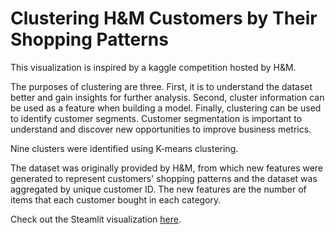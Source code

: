 # Clustering H&M Customers by Their Shopping Patterns

This visualization is inspired by a kaggle competition hosted by H&M.

The purposes of clustering are three. First, it is to understand the dataset better and gain insights for further analysis. Second, cluster information can be used as a feature when building a model. Finally, clustering can be used to identify customer segments. Customer segmentation is important to understand and discover new opportunities to improve business metrics.

Nine clusters were identified using K-means clustering.

The dataset was originally provided by H&M, from which new features were generated to represent customers' shopping patterns and the dataset was aggregated by unique customer ID. The new features are the number of items that each customer bought in each category. 

Check out the Steamlit visualization [here](https://share.streamlit.io/msong-ds/hnm_recommendation/main/streamlit_app/streamlit_app.py).
